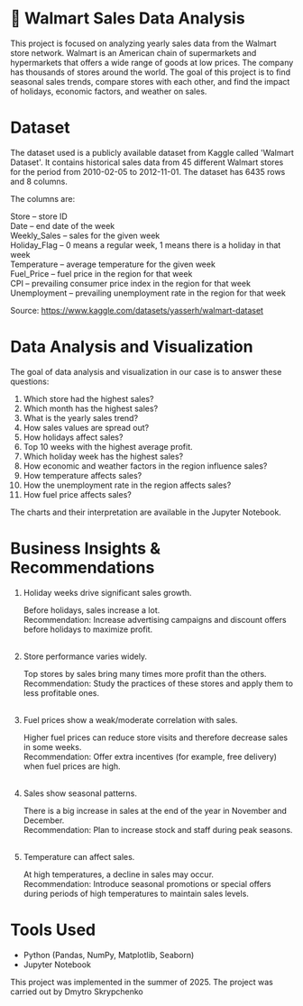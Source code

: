 # 🛒 Walmart Sales Data Analysis
This project is focused on analyzing yearly sales data from the Walmart store network. Walmart is an American chain of supermarkets and hypermarkets that offers a wide range of goods at low prices. The company has thousands of stores around the world. The goal of this project is to find seasonal sales trends, compare stores with each other, and find the impact of holidays, economic factors, and weather on sales.



# Dataset 
The dataset used is a publicly available dataset from Kaggle called 'Walmart Dataset'. It contains historical sales data from 45 different Walmart stores for the period from 2010-02-05 to 2012-11-01. The dataset has 6435 rows and 8 columns. <br>

The columns are:<br>

Store – store ID<br>
Date – end date of the week<br>
Weekly_Sales – sales for the given week<br>
Holiday_Flag – 0 means a regular week, 1 means there is a holiday in that week<br>
Temperature – average temperature for the given week<br>
Fuel_Price – fuel price in the region for that week<br>
CPI – prevailing consumer price index in the region for that week<br>
Unemployment – prevailing unemployment rate in the region for that week<br>

Source: https://www.kaggle.com/datasets/yasserh/walmart-dataset



# Data Analysis and Visualization

The goal of data analysis and visualization in our case is to answer these questions:<br>

1. Which store had the highest sales?
2. Which month has the highest sales?
3. What is the yearly sales trend?
4. How sales values are spread out?
5. How holidays affect sales?
6. Top 10 weeks with the highest average profit.
7. Which holiday week has the highest sales?
8. How economic and weather factors in the region influence sales?
9. How temperature affects sales?
10. How the unemployment rate in the region affects sales?
11. How fuel price affects sales?

The charts and their interpretation are available in the Jupyter Notebook.



# Business Insights & Recommendations

1. Holiday weeks drive significant sales growth. <br>

    Before holidays, sales increase a lot. <br>
    Recommendation: Increase advertising campaigns and discount offers before holidays to maximize profit. <br><br>

2. Store performance varies widely. <br>

    Top stores by sales bring many times more profit than the others. <br>
    Recommendation: Study the practices of these stores and apply them to less profitable ones. <br><br>

3. Fuel prices show a weak/moderate correlation with sales. <br>

    Higher fuel prices can reduce store visits and therefore decrease sales in some weeks. <br>
    Recommendation: Offer extra incentives (for example, free delivery) when fuel prices are high. <br><br>

4. Sales show seasonal patterns. <br>

    There is a big increase in sales at the end of the year in November and December. <br>
    Recommendation: Plan to increase stock and staff during peak seasons. <br><br>

5. Temperature can affect sales. <br>

    At high temperatures, a decline in sales may occur. <br>
    Recommendation: Introduce seasonal promotions or special offers during periods of high temperatures to maintain sales levels.



# Tools Used

- Python (Pandas, NumPy, Matplotlib, Seaborn)
- Jupyter Notebook



This project was implemented in the summer of 2025. The project was carried out by Dmytro Skrypchenko





